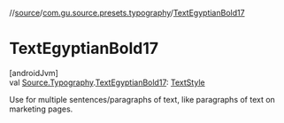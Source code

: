 //[source](../../index.md)/[com.gu.source.presets.typography](index.md)/[TextEgyptianBold17](-text-egyptian-bold17.md)

# TextEgyptianBold17

[androidJvm]\
val [Source.Typography](../com.gu.source/-source/-typography/index.md).[TextEgyptianBold17](-text-egyptian-bold17.md): [TextStyle](https://developer.android.com/reference/kotlin/androidx/compose/ui/text/TextStyle.html)

Use for multiple sentences/paragraphs of text, like paragraphs of text on marketing pages.
